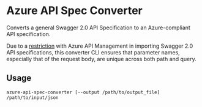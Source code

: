 # Azure API Spec Converter

Converts a general Swagger 2.0 API Specification to an Azure-compliant API specification.

Due to a [restriction](https://docs.microsoft.com/en-us/azure/api-management/api-management-api-import-restrictions) with Azure API Management in importing Swagger 2.0 API specifications, this converter CLI ensures that parameter names, especially that of the request body, are unique across both path and query.

## Usage

`azure-api-spec-converter [--output /path/to/output_file] /path/to/input/json`
